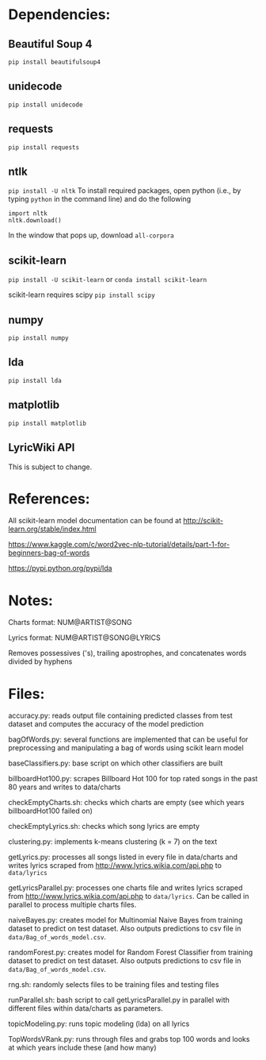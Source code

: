 Dependencies:
=============

Beautiful Soup 4
----------------
`pip install beautifulsoup4`

unidecode
---------
`pip install unidecode`

requests
--------
`pip install requests`

ntlk
----
`pip install -U nltk`
To install required packages, open python (i.e., by typing `python` in the command line) and
do the following
```
import nltk
nltk.download()
```
In the window that pops up, download `all-corpora`

scikit-learn
------------
`pip install -U scikit-learn` or `conda install scikit-learn`

scikit-learn requires scipy
`pip install scipy`

numpy
-----
`pip install numpy`

lda
---
`pip install lda`

matplotlib
----------
`pip install matplotlib`

LyricWiki API
-------------
This is subject to change.

References:
=============
All scikit-learn model documentation can be found at http://scikit-learn.org/stable/index.html

https://www.kaggle.com/c/word2vec-nlp-tutorial/details/part-1-for-beginners-bag-of-words

https://pypi.python.org/pypi/lda

Notes:
======
Charts format: NUM@ARTIST@SONG

Lyrics format: NUM@ARTIST@SONG@LYRICS

Removes possessives ('s), trailing apostrophes, and concatenates words divided by hyphens


Files:
======
accuracy.py: reads output file containing predicted classes from test dataset and computes the accuracy of the model prediction

bagOfWords.py: several functions are implemented that can be useful for preprocessing and manipulating a bag of words using scikit learn model

baseClassifiers.py: base script on which other classifiers are built

billboardHot100.py: scrapes Billboard Hot 100 for top rated songs in the past 80 years and writes to data/charts

checkEmptyCharts.sh: checks which charts are empty (see which years billboardHot100 failed on)

checkEmptyLyrics.sh: checks which song lyrics are empty

clustering.py: implements k-means clustering (k = 7) on the text

getLyrics.py: processes all songs listed in every file in data/charts and writes lyrics scraped from http://www.lyrics.wikia.com/api.php to `data/lyrics`

getLyricsParallel.py: processes one charts file and writes lyrics scraped from http://www.lyrics.wikia.com/api.php to `data/lyrics`. Can be called in parallel to process multiple charts files.

naiveBayes.py: creates model for Multinomial Naive Bayes from training dataset to predict on test dataset. Also outputs predictions to csv file in `data/Bag_of_words_model.csv`.

randomForest.py: creates model for Random Forest Classifier from training dataset to predict on test dataset. Also outputs predictions to csv file in `data/Bag_of_words_model.csv`.

rng.sh: randomly selects files to be training files and testing files

runParallel.sh: bash script to call getLyricsParallel.py in parallel with different files within data/charts as parameters.

topicModeling.py: runs topic modeling (lda) on all lyrics

TopWordsVRank.py: runs through files and grabs top 100 words and looks at which years include these (and how many)

